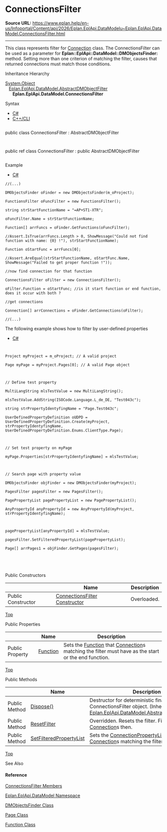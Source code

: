 # ConnectionsFilter

**Source URL:** https://www.eplan.help/en-us/Infoportal/Content/api/2026/Eplan.EplApi.DataModelu~Eplan.EplApi.DataModel.ConnectionsFilter.html

---

This class represents filter for [Connection](Eplan.EplApi.DataModelu~Eplan.EplApi.DataModel.Connection.html) class. The ConnectionsFilter can be used as a parameter for **Eplan::EplApi::DataModel::DMObjectsFinder:** method. Setting more than one criterion of matching the filter, causes that returned connections must match those conditions.

Inheritance Hierarchy

[System.Object](#)  
   [Eplan.EplApi.DataModel.AbstractDMObjectFilter](Eplan.EplApi.DataModelu~Eplan.EplApi.DataModel.AbstractDMObjectFilter.html)  
      **Eplan.EplApi.DataModel.ConnectionsFilter**

Syntax

- [C#](#i-syntax-CS)
- [C++/CLI](#i-syntax-CPP2005)

```
```
public class ConnectionsFilter : AbstractDMObjectFilter
```
```

```
```
public ref class ConnectionsFilter : public AbstractDMObjectFilter
```
```

Example

- [C#](#i-tab-content-1711fffa-2582-4291-bab2-ecbb1df22024)

```
//(...)
DMObjectsFinder oFinder = new DMObjectsFinder(m_oProject);
FunctionsFilter oFuncFilter = new FunctionsFilter();
string strStartFunctionName = "=AP+ST1-XTR";
oFuncFilter.Name = strStartFunctionName;
Function[] arrFuncs = oFinder.GetFunctions(oFuncFilter);
//Assert.IsTrue(arrFuncs.Length > 0, ShowMessage("Could not find function with name: {0} !"), strStartFunctionName);
Function oStartFunc = arrFuncs[0];
//Assert.AreEqual(strStartFunctionName, oStartFunc.Name, ShowMessage("Failed to get proper function !"));
//now find connection for that function
ConnectionsFilter oFilter = new ConnectionsFilter();
oFilter.Function = oStartFunc; //is it start function or end function, does it occur with both ?
//get connections
Connection[] arrConnections = oFinder.GetConnections(oFilter);
//(...)
```

The following example shows how to filter by user-defined properties

- [C#](#i-tab-content-eaad5b33-eb46-49b8-a4fe-25e6d7012428)

```

Project myProject = m_oProject; // A valid project
Page myPage = myProject.Pages[0]; // A valid Page object

// Define test property
MultiLangString mlsTestValue = new MultiLangString();
mlsTestValue.AddString(ISOCode.Language.L_de_DE, "Test043c");
string strPropertyIdentyfingName = "Page.Test043c";
UserDefinedPropertyDefinition oUDPD = UserDefinedPropertyDefinition.Create(myProject, strPropertyIdentyfingName, UserDefinedPropertyDefinition.Enums.ClientType.Page);

// Set test property on myPage
myPage.Properties[strPropertyIdentyfingName] = mlsTestValue;

// Search page with property value
DMObjectsFinder objFinder = new DMObjectsFinder(myProject);
PagesFilter pagesFilter = new PagesFilter();
PagePropertyList pagePropertyList = new PagePropertyList();
AnyPropertyId anyPropertyId = new AnyPropertyId(myProject, strPropertyIdentyfingName);

pagePropertyList[anyPropertyId] = mlsTestValue;
pagesFilter.SetFilteredPropertyList(pagePropertyList);
Page[] arrPages1 = objFinder.GetPages(pagesFilter);


```

Public Constructors

|  | Name | Description |
| --- | --- | --- |
| Public Constructor | [ConnectionsFilter Constructor](Eplan.EplApi.DataModelu~Eplan.EplApi.DataModel.ConnectionsFilter~_ctor.html) | Overloaded. |

[Top](#top)



Public Properties

|  | Name | Description |
| --- | --- | --- |
| Public Property | [Function](Eplan.EplApi.DataModelu~Eplan.EplApi.DataModel.ConnectionsFilter~Function.html) | Sets the [Function](Eplan.EplApi.DataModelu~Eplan.EplApi.DataModel.Function.html) that [Connection](Eplan.EplApi.DataModelu~Eplan.EplApi.DataModel.Connection.html)s matching the filter must have as the start or the end function. |

[Top](#top)

Public Methods

|  | Name | Description |
| --- | --- | --- |
| Public Method | [Dispose()](Eplan.EplApi.DataModelu~Eplan.EplApi.DataModel.AbstractDMObjectFilter~Dispose().html) | Destructor for deterministic finalization of ConnectionsFilter object. (Inherited from [Eplan.EplApi.DataModel.AbstractDMObjectFilter](Eplan.EplApi.DataModelu~Eplan.EplApi.DataModel.AbstractDMObjectFilter.html)) |
| Public Method | [ResetFilter](Eplan.EplApi.DataModelu~Eplan.EplApi.DataModel.ConnectionsFilter~ResetFilter.html) | Overridden. Resets the filter. Filter matches all [Connection](Eplan.EplApi.DataModelu~Eplan.EplApi.DataModel.Connection.html)s then. |
| Public Method | [SetFilteredPropertyList](Eplan.EplApi.DataModelu~Eplan.EplApi.DataModel.ConnectionsFilter~SetFilteredPropertyList.html) | Sets the [ConnectionPropertyList](Eplan.EplApi.DataModelu~Eplan.EplApi.DataModel.ConnectionPropertyList.html) that [Connection](Eplan.EplApi.DataModelu~Eplan.EplApi.DataModel.Connection.html)s matching the filter must have. |

[Top](#top)




See Also

#### Reference

[ConnectionsFilter Members](Eplan.EplApi.DataModelu~Eplan.EplApi.DataModel.ConnectionsFilter_members.html)
  
[Eplan.EplApi.DataModel Namespace](Eplan.EplApi.DataModelu~Eplan.EplApi.DataModel_namespace.html)
  
[DMObjectsFinder Class](Eplan.EplApi.DataModelu~Eplan.EplApi.DataModel.DMObjectsFinder.html)
  
[Page Class](Eplan.EplApi.DataModelu~Eplan.EplApi.DataModel.Page.html)
  
[Function Class](Eplan.EplApi.DataModelu~Eplan.EplApi.DataModel.Function.html)